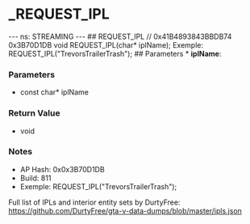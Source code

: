 # _REQUEST_IPL

--- ns: STREAMING --- ## REQUEST_IPL  // 0x41B4893843BBDB74 0x3B70D1DB void REQUEST_IPL(char* iplName);  Exemple: REQUEST_IPL("TrevorsTrailerTrash");  ## Parameters * **iplName**:

### Parameters
* const char* iplName

### Return Value
* void

### Notes
* AP Hash: 0x0x3B70D1DB
* Build: 811
* Exemple: REQUEST_IPL("TrevorsTrailerTrash");

Full list of IPLs and interior entity sets by DurtyFree: https://github.com/DurtyFree/gta-v-data-dumps/blob/master/ipls.json

